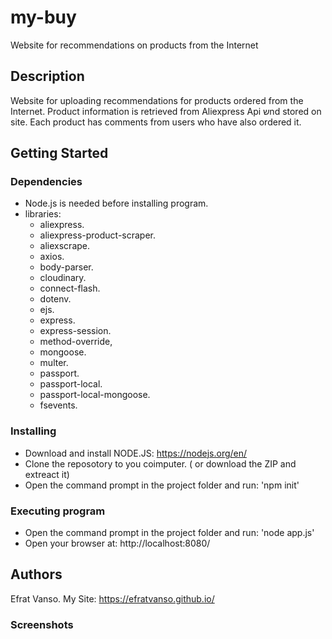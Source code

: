 # my-buy

Website for recommendations on products from the Internet

## Description

Website for uploading recommendations for products ordered from the Internet. 
Product information is retrieved from Aliexpress Api שnd stored on site. 
Each product has comments from users who have also ordered it.

## Getting Started

### Dependencies

* Node.js is needed before installing program.
* libraries:
    * aliexpress.
    * aliexpress-product-scraper.
    * aliexscrape.
    * axios.
    * body-parser.
    * cloudinary.
    * connect-flash.
    * dotenv.
    * ejs.
    * express.
    * express-session.
    * method-override,
    * mongoose.
    * multer.
    * passport.
    * passport-local.
    * passport-local-mongoose.
    * fsevents.

### Installing

* Download and install NODE.JS: https://nodejs.org/en/
* Clone the reposotory to you coimputer. ( or download the ZIP and extreact it)
* Open the command prompt in the project folder and run: 'npm init'

### Executing program

* Open the command prompt in the project folder and run: 'node app.js'
* Open your browser at: http://localhost:8080/

## Authors

Efrat Vanso.
My Site: https://efratvanso.github.io/

### Screenshots
